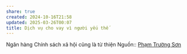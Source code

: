 ```yaml
---
share: true
created: 2024-10-16T21:58
updated: 2025-03-26T00:07
title: Dịch vụ cho vay vì người yếu thế
---
```

Ngân hàng Chính sách xã hội cũng là từ thiện
Nguồn:: [Phạm Trường Sơn](../../../%E2%9A%A1Hi%E1%BB%83u%20bi%E1%BA%BFt%20s%C3%A2u/%CE%9E%20Ngu%E1%BB%93n/Ph%E1%BA%A1m%20Tr%C6%B0%E1%BB%9Dng%20S%C6%A1n.md)